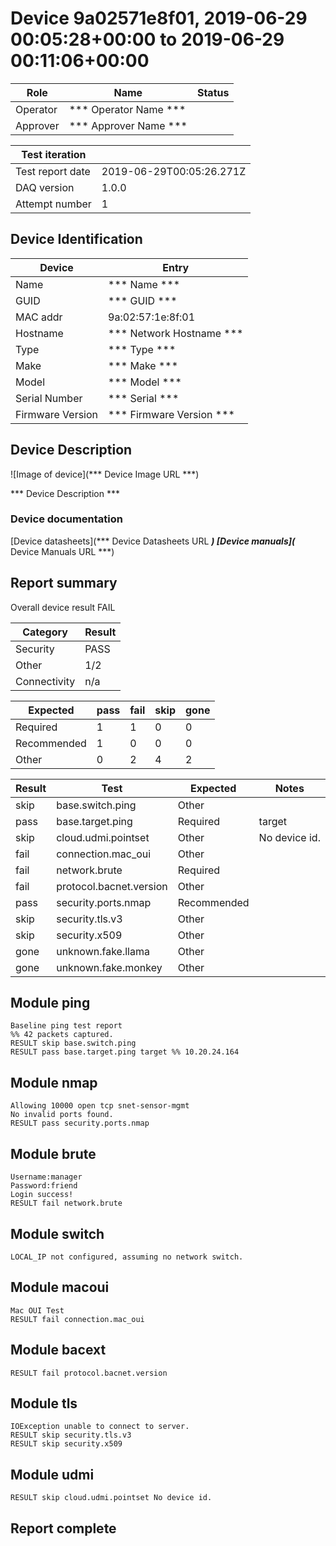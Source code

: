 # Device 9a02571e8f01, 2019-06-29 00:05:28+00:00 to 2019-06-29 00:11:06+00:00

|  Role  |      Name              | Status |
|--------|------------------------|--------|
|Operator| *** Operator Name *** |        |
|Approver| *** Approver Name *** |        |

| Test iteration   |                        |
|------------------|------------------------|
| Test report date | 2019-06-29T00:05:26.271Z |
| DAQ version      | 1.0.0 |
| Attempt number   | 1 |

## Device Identification

| Device            | Entry              |
|-------------------|--------------------|
| Name              | *** Name *** |
| GUID              | *** GUID *** |
| MAC addr          | 9a:02:57:1e:8f:01 |
| Hostname          | *** Network Hostname *** |
| Type              | *** Type *** |
| Make              | *** Make *** |
| Model             | *** Model *** |
| Serial Number     | *** Serial *** |
| Firmware Version  | *** Firmware Version *** |

## Device Description

![Image of device](*** Device Image URL ***)

*** Device Description ***


### Device documentation

[Device datasheets](*** Device Datasheets URL ***)
[Device manuals](*** Device Manuals URL ***)

## Report summary

Overall device result FAIL

|Category|Result|
|---|---|
|Security|PASS|
|Other|1/2|
|Connectivity|n/a|

|Expected|pass|fail|skip|gone|
|---|---|---|---|---|
|Required|1|1|0|0|
|Recommended|1|0|0|0|
|Other|0|2|4|2|

|Result|Test|Expected|Notes|
|---|---|---|---|
|skip|base.switch.ping|Other||
|pass|base.target.ping|Required|target|
|skip|cloud.udmi.pointset|Other|No device id.|
|fail|connection.mac_oui|Other||
|fail|network.brute|Required||
|fail|protocol.bacnet.version|Other||
|pass|security.ports.nmap|Recommended||
|skip|security.tls.v3|Other||
|skip|security.x509|Other||
|gone|unknown.fake.llama|Other||
|gone|unknown.fake.monkey|Other||


## Module ping

```
Baseline ping test report
%% 42 packets captured.
RESULT skip base.switch.ping
RESULT pass base.target.ping target %% 10.20.24.164
```

## Module nmap

```
Allowing 10000 open tcp snet-sensor-mgmt
No invalid ports found.
RESULT pass security.ports.nmap
```

## Module brute

```
Username:manager
Password:friend
Login success!
RESULT fail network.brute
```

## Module switch

```
LOCAL_IP not configured, assuming no network switch.
```

## Module macoui

```
Mac OUI Test
RESULT fail connection.mac_oui
```

## Module bacext

```
RESULT fail protocol.bacnet.version
```

## Module tls

```
IOException unable to connect to server.
RESULT skip security.tls.v3
RESULT skip security.x509
```

## Module udmi

```
RESULT skip cloud.udmi.pointset No device id.
```

## Report complete

